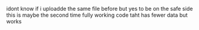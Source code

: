 idont know if i uploadde the same file before but yes to be on the safe side this is maybe the second time fully working code taht has fewer data but works
